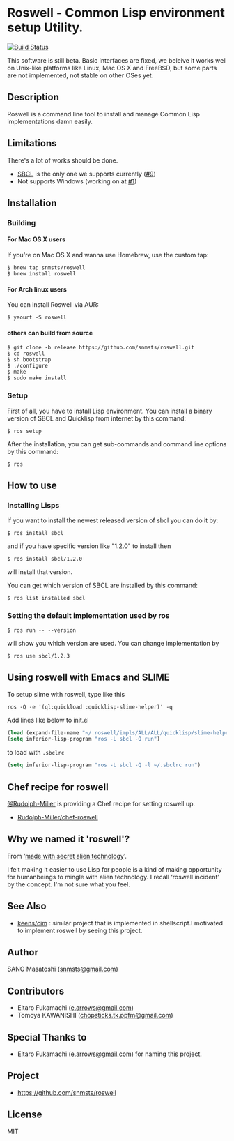 # Roswell - Common Lisp environment setup Utility.

[![Build Status](https://travis-ci.org/snmsts/roswell.svg?branch=master)](https://travis-ci.org/snmsts/roswell)

This software is still beta. Basic interfaces are fixed, we beleive it works well on Unix-like platforms like Linux, Mac OS X and FreeBSD, but some parts are not implemented, not stable on other OSes yet.

## Description
Roswell is a command line tool to install and manage Common Lisp implementations damn easily.

## Limitations
There's a lot of works should be done.

- [SBCL](http://sbcl.org/) is the only one we supports currently ([#9](https://github.com/snmsts/roswell/issues/9))
- Not supports Windows (working on at [#1](https://github.com/snmsts/roswell/issues/1))

## Installation

### Building

#### For Mac OS X users

If you're on Mac OS X and wanna use Homebrew, use the custom tap:

    $ brew tap snmsts/roswell
    $ brew install roswell

#### For Arch linux users

You can install Roswell via AUR:

    $ yaourt -S roswell

#### others can build from source

    $ git clone -b release https://github.com/snmsts/roswell.git
    $ cd roswell
    $ sh bootstrap
    $ ./configure
    $ make
    $ sudo make install

### Setup

First of all, you have to install Lisp environment. You can install a binary version of SBCL and Quicklisp from internet by this command:

    $ ros setup

After the installation, you can get sub-commands and command line options by this command:

    $ ros

## How to use

### Installing Lisps

If you want to install the newest released version of sbcl you can do it by:

    $ ros install sbcl

and if you have specific version like "1.2.0" to install then

    $ ros install sbcl/1.2.0

will install that version.

You can get which version of SBCL are installed by this command:

    $ ros list installed sbcl

### Setting the default implementation used by ros

    $ ros run -- --version

will show you which version are used. You can change implementation by

    $ ros use sbcl/1.2.3

## Using roswell with Emacs and SLIME

To setup slime with roswell, type like this

```
ros -Q -e '(ql:quickload :quicklisp-slime-helper)' -q
```

Add lines like below to init.el

```lisp
(load (expand-file-name "~/.roswell/impls/ALL/ALL/quicklisp/slime-helper.el"))
(setq inferior-lisp-program "ros -L sbcl -Q run")
```

to load with `.sbclrc`

```lisp
(setq inferior-lisp-program "ros -L sbcl -Q -l ~/.sbclrc run")
```

## Chef recipe for roswell

[@Rudolph-Miller](https://github.com/Rudolph-Miller) is providing a Chef recipe for setting roswell up.

- [Rudolph-Miller/chef-roswell](https://github.com/Rudolph-Miller/chef-roswell)

## Why we named it 'roswell'?
From &lsquo;[made with secret alien technology](http://www.lisperati.com/logo.html)&rsquo;.

I felt making it easier to use Lisp for people is a kind of making opportunity for humanbeings to mingle with alien technology. I recall &lsquo;roswell incident&rsquo; by the concept. I'm not sure what you feel.

## See Also
+ [keens/cim](https://github.com/keens/cim) : similar project that is implemented in shellscript.I motivated to implement roswell by seeing this project.

## Author
SANO Masatoshi (snmsts@gmail.com)

## Contributors
 * Eitaro Fukamachi (e.arrows@gmail.com)
 * Tomoya KAWANISHI (chopsticks.tk.ppfm@gmail.com)

## Special Thanks to
 * Eitaro Fukamachi (e.arrows@gmail.com) for naming this project.

## Project
 * https://github.com/snmsts/roswell

## License
MIT
